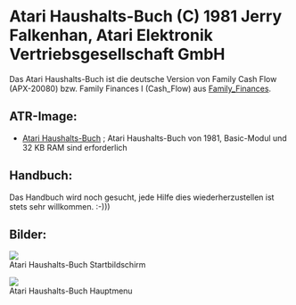 # Atari Haushalts-Buch (C) 1981 Jerry Falkenhan, Atari Elektronik Vertriebsgesellschaft GmbH  
Das Atari Haushalts-Buch ist die deutsche Version von Family Cash Flow (APX-20080) bzw. Family Finances I (Cash_Flow) aus [Family_Finances](../Family_Finances/index.md).  
## ATR-Image:  
- [Atari  Haushalts-Buch](attachments/Haushaltsbuch_Basic.atr) ; Atari Haushalts-Buch von 1981, Basic-Modul und 32 KB RAM sind erforderlich  
## Handbuch:  
Das Handbuch wird noch gesucht, jede Hilfe dies wiederherzustellen ist stets sehr willkommen. :-)))  
## Bilder:  
![](attachments/Haushaltsbuch_1.jpg)  
Atari  Haushalts-Buch Startbildschirm   
  
![](attachments/Haushaltsbuch_2.jpg)  
Atari  Haushalts-Buch Hauptmenu  
